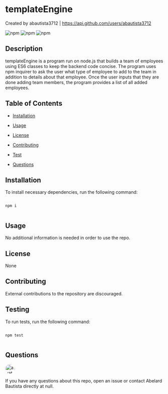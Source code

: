
    
#  templateEngine 
    
Created by abautista3712 | https://api.github.com/users/abautista3712
    
![npm](https://img.shields.io/npm/v/fs) ![npm](https://img.shields.io/npm/v/inquirer) ![npm](https://img.shields.io/npm/v/axios)
    

    
## Description
    
 templateEngine is a program run on node.js that builds a team of employees using ES6 classes to keep the backend code concise. The program uses npm inquirer to ask the user what type of employee to add to the team in addition to details about that employee. Once the user inputs that they are done adding team members, the program provides a list of all added employees.
    

    
## Table of Contents
    
* [Installation](#installation)
    
* [Usage](#usage)
    
* [License](#license)
    
* [Contributing](#contributing)
    
* [Test](#tests)
    
* [Questions](#questions)
    

    
## Installation
    
To install necessary dependencies, run the following command:
    
```
    
npm i
    
```
    

    
## Usage
    
No additional information is needed in order to use the repo.
    

    
## License
    
None
    

    
## Contributing
    
External contributions to the repository are discouraged.
    

    
## Testing
    
To run tests, run the following command:
    
```
    
npm test
    
```
    

    
## Questions
    
<img src="https://avatars1.githubusercontent.com/u/58578177?v=4" alt="avatar" style="border-radius: 16px" width="30" />
    
If you have any questions about this repo, open an issue or contact Abelard Bautista directly at null.